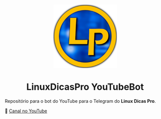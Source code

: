 <p align="center">
  <img src="logo.png" alt="ALPack" width="200"/>
</p>

<h1 align="center"><strong>LinuxDicasPro YouTubeBot</strong></h1>

Repositório para o bot do YouTube para o Telegram do **Linux Dicas Pro**.  

🔗 [Canal no YouTube](https://www.youtube.com/@LinuxDicasPro)

 
